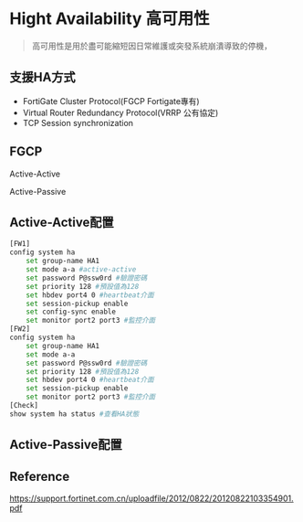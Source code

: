 # Hight Availability 高可用性 #

>高可用性是用於盡可能縮短因日常維護或突發系統崩潰導致的停機，

## 支援HA方式 ##

- FortiGate Cluster Protocol(FGCP Fortigate專有) 
- Virtual Router Redundancy Protocol(VRRP 公有協定)
- TCP Session synchronization

## FGCP ##

Active-Active 

Active-Passive 

## Active-Active配置 ##

```bash
[FW1]
config system ha 
    set group-name HA1
    set mode a-a #active-active
    set password P@ssw0rd #驗證密碼
    set priority 128 #預設值為128 
    set hbdev port4 0 #heartbeat介面
    set session-pickup enable 
    set config-sync enable 
    set monitor port2 port3 #監控介面
[FW2]
config system ha 
    set group-name HA1
    set mode a-a 
    set password P@ssw0rd #驗證密碼
    set priority 128 #預設值為128
    set hbdev port4 0 #heartbeat介面
    set session-pickup enable 
    set monitor port2 port3 #監控介面
[Check]
show system ha status #查看HA狀態
```

## Active-Passive配置 ##

## Reference ##

https://support.fortinet.com.cn/uploadfile/2012/0822/20120822103354901.pdf